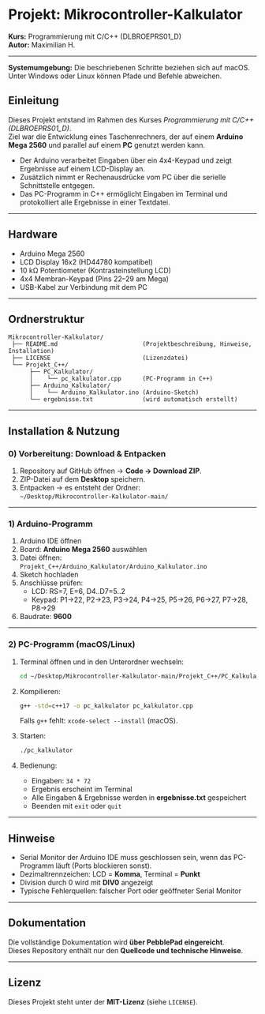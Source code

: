 # Projekt: Mikrocontroller-Kalkulator

**Kurs:** Programmierung mit C/C++ (DLBROEPRS01_D)  
**Autor:** Maximilian H.  

---

**Systemumgebung:** Die beschriebenen Schritte beziehen sich auf macOS. Unter Windows oder Linux können Pfade und Befehle abweichen.

## Einleitung
Dieses Projekt entstand im Rahmen des Kurses *Programmierung mit C/C++ (DLBROEPRS01_D)*.  
Ziel war die Entwicklung eines Taschenrechners, der auf einem **Arduino Mega 2560** und parallel auf einem **PC** genutzt werden kann.  

- Der Arduino verarbeitet Eingaben über ein 4x4-Keypad und zeigt Ergebnisse auf einem LCD-Display an.  
- Zusätzlich nimmt er Rechenausdrücke vom PC über die serielle Schnittstelle entgegen.  
- Das PC-Programm in C++ ermöglicht Eingaben im Terminal und protokolliert alle Ergebnisse in einer Textdatei.  

---

## Hardware
- Arduino Mega 2560  
- LCD Display 16x2 (HD44780 kompatibel)  
- 10 kΩ Potentiometer (Kontrasteinstellung LCD)  
- 4x4 Membran-Keypad (Pins 22–29 am Mega)  
- USB-Kabel zur Verbindung mit dem PC  

---

## Ordnerstruktur
```
Mikrocontroller-Kalkulator/
 ├── README.md                        (Projektbeschreibung, Hinweise, Installation)
 ├── LICENSE                          (Lizenzdatei)
 └── Projekt_C++/
      ├── PC_Kalkulator/
      │    └── pc_kalkulator.cpp      (PC-Programm in C++)
      ├── Arduino_Kalkulator/
      │    └── Arduino_Kalkulator.ino (Arduino-Sketch)
      └── ergebnisse.txt              (wird automatisch erstellt)
```

---

## Installation & Nutzung

### 0) Vorbereitung: Download & Entpacken
1. Repository auf GitHub öffnen → **Code → Download ZIP**.  
2. ZIP-Datei auf dem **Desktop** speichern.  
3. Entpacken → es entsteht der Ordner:  
   `~/Desktop/Mikrocontroller-Kalkulator-main/`

---

### 1) Arduino-Programm
1. Arduino IDE öffnen  
2. Board: **Arduino Mega 2560** auswählen  
3. Datei öffnen:  
   `Projekt_C++/Arduino_Kalkulator/Arduino_Kalkulator.ino`  
4. Sketch hochladen  
5. Anschlüsse prüfen:  
   - LCD: RS=7, E=6, D4..D7=5..2  
   - Keypad: P1→22, P2→23, P3→24, P4→25, P5→26, P6→27, P7→28, P8→29  
6. Baudrate: **9600**  

---

### 2) PC-Programm (macOS/Linux)
1. Terminal öffnen und in den Unterordner wechseln:
   ```bash
   cd ~/Desktop/Mikrocontroller-Kalkulator-main/Projekt_C++/PC_Kalkulator
   ```
2. Kompilieren:
   ```bash
   g++ -std=c++17 -o pc_kalkulator pc_kalkulator.cpp
   ```
   Falls `g++` fehlt: `xcode-select --install` (macOS).  

3. Starten:
   ```bash
   ./pc_kalkulator
   ```

4. Bedienung:  
   - Eingaben: `34 * 72`  
   - Ergebnis erscheint im Terminal  
   - Alle Eingaben & Ergebnisse werden in **ergebnisse.txt** gespeichert  
   - Beenden mit `exit` oder `quit`

---

## Hinweise
- Serial Monitor der Arduino IDE muss geschlossen sein, wenn das PC-Programm läuft (Ports blockieren sonst).  
- Dezimaltrennzeichen: LCD = **Komma**, Terminal = **Punkt**  
- Division durch 0 wird mit **DIV0** angezeigt  
- Typische Fehlerquellen: falscher Port oder geöffneter Serial Monitor  

---

## Dokumentation
Die vollständige Dokumentation wird **über PebblePad eingereicht**.  
Dieses Repository enthält nur den **Quellcode und technische Hinweise**.  

---

## Lizenz
Dieses Projekt steht unter der **MIT-Lizenz** (siehe `LICENSE`).  